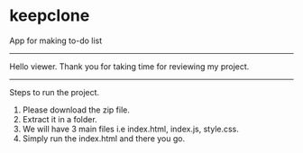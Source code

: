 # keepclone
App for making to-do list
****************************************
Hello viewer. Thank you for taking time for reviewing my project.
****************************************
Steps to run the project.
1) Please download the zip file.
2) Extract it in a folder.
3) We will have 3 main files i.e index.html, index.js, style.css.
4) Simply run the index.html and there you go.

